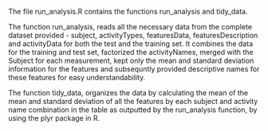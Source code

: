 The file run_analysis.R contains the functions run_analysis and tidy_data.

The function run_analysis, reads all the necessary data from the complete dataset provided - subject, activityTypes, featuresData, featuresDescription and activityData for both the test and the training set. It combines the data for the training and test set, factorized the activityNames, merged with the Subject for each measurement, kept only the mean and standard deviation information for the features and subsequntly provided descriptive names for these features for easy understandability.

The function tidy_data, organizes the data by calculating the mean of the mean and standard deviation of all the features by each subject and activity name combination in the table as outputted by the run_analysis function, by using the plyr package in R.
